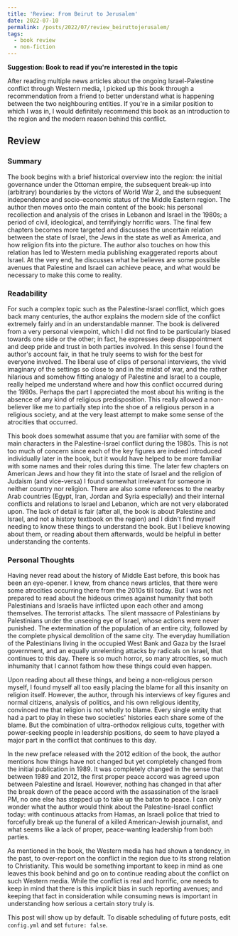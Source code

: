 ```yaml
---
title: 'Review: From Beirut to Jerusalem'
date: 2022-07-10
permalink: /posts/2022/07/review_beiruttojerusalem/
tags:
  - book review
  - non-fiction
---
```


**Suggestion: Book to read if you're interested in the topic**

After reading multiple news articles about the ongoing Israel-Palestine conflict through Western media, I picked up this book through a recommendation from a friend to better understand what is happening between the two neighbouring entities. If you're in a similar position to which I was in, I would definitely recommend this book as an introduction to the region and the modern reason behind this conflict.

## Review

### Summary
The book begins with a brief historical overview into the region: the initial governance under the Ottoman empire, the subsequent break-up into (arbitrary) boundaries by the victors of World War 2, and the subsequent independence and socio-economic status of the Middle Eastern region. The author then moves onto the main content of the book: his personal recollection and analysis of the crises in Lebanon and Israel in the 1980s; a period of civil, ideological, and terrifyingly horrific wars. The final few chapters becomes more targeted and discusses the uncertain relation between the state of Israel, the Jews in the state as well as America, and how religion fits into the picture. The author also touches on how this relation has led to Western media publishing exaggerated reports about Israel. At the very end, he discusses what he believes are some possible avenues that Palestine and Israel can achieve peace, and what would be necessary to make this come to reality.

### Readability
For such a complex topic such as the Palestine-Israel conflict, which goes back many centuries, the author explains the modern side of the conflict extremely fairly and in an understandable manner. The book is delivered from a very personal viewpoint, which I did not find to be particularly biased towards one side or the other; in fact, he expresses deep disappointment and deep pride and trust in both parties involved. In this sense I found the author's account fair, in that he truly seems to wish for the best for everyone involved. The liberal use of clips of personal interviews, the vivid imaginary of the settings so close to and in the midst of war, and the rather hilarious and somehow fitting analogy of Palestine and Israel to a couple, really helped me understand where and how this conflict occurred during the 1980s. Perhaps the part I appreciated the most about his writing is the absence of any kind of religious  predisposition. This really allowed a non-believer like me to partially step into the shoe of a religious person in a religious society, and at the very least attempt to make some sense of the atrocities that occurred.

This book does somewhat assume that you are familiar with some of the main characters in the Palestine-Israel conflict during the 1980s. This is not too much of concern since each of the key figures are indeed introduced individually later in the book, but it would have helped to be more familiar with some names and their roles during this time. The later few chapters on American Jews and how they fit into the state of Israel and the religion of Judaism (and vice-versa) I found somewhat irrelevant for someone in neither country nor religion. There are also some references to the nearby Arab countries (Egypt, Iran, Jordan and Syria especially) and their internal conflicts and relations to Israel and Lebanon, which are not very elaborated upon. The lack of detail is fair (after all, the book is about Palestine and Israel, and not a history textbook on the region) and I didn't find myself needing to know these things to understand the book. But I believe knowing about them, or reading about them afterwards, would be helpful in better understanding the contents.

### Personal Thoughts
Having never read about the history of Middle East before, this book has been an eye-opener. I knew, from chance news articles, that there were some atrocities occurring there from the 2010s till today. But I was not prepared to read about the hideous crimes against humanity that both Palestinians and Israelis have inflicted upon each other and among themselves. The terrorist attacks. The silent massacre of Palestinians by Palestinians under the unseeing eye of Israel, whose actions were never punished. The extermination of the population of an entire city, followed by the complete physical demolition of the same city. The everyday humiliation of the Palestinians living in the occupied West Bank and Gaza by the Israel government, and an equally unrelenting attacks by radicals on Israel, that continues to this day. There is so much horror, so many atrocities, so much inhumanity that I cannot fathom how these things could even happen.

Upon reading about all these things, and being a non-religious person myself, I found myself all too easily placing the blame for all this insanity on religion itself. However, the author, through his interviews of key figures and normal citizens, analysis of politics, and his own religious identity, convinced me that religion is not wholly to blame. Every single entity that had a part to play in these two societies' histories each share some of the blame. But the combination of ultra-orthodox religious cults, together with power-seeking people in leadership positions, do seem to have played a major part in the conflict that continues to this day.

In the new preface released with the 2012 edition of the book, the author mentions how things have not changed but yet completely changed from the initial publication in 1989. It was completely changed in the sense that between 1989 and 2012, the first proper peace accord was agreed upon between Palestine and Israel. However, nothing has changed in that after the break down of the peace accord with the assassination of the Israeli PM, no one else has stepped up to take up the baton to peace. I can only wonder what the author would think about the Palestine-Israel conflict today: with continuous attacks from Hamas, an Israeli police that tried to forcefully break up the funeral of a killed American-Jewish journalist, and what seems like a lack of proper, peace-wanting leadership from both parties.

As mentioned in the book, the Western media has had shown a tendency, in the past, to over-report on the conflict in the region due to its strong relation to Christianity. This would be something important to keep in mind as one leaves this book behind and go on to continue reading about the conflict on such Western media. While the conflict is real and horrific, one needs to keep in mind that there is this implicit bias in such reporting avenues; and keeping that fact in consideration while consuming news is important in understanding how serious a certain story truly is.

This post will show up by default. To disable scheduling of future posts, edit `config.yml` and set `future: false`. 
